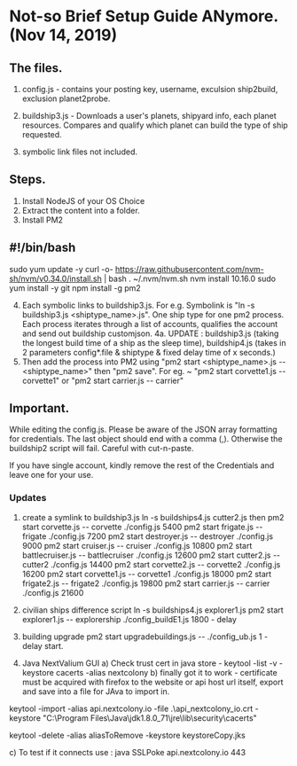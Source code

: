 Not-so Brief Setup Guide ANymore. (Nov 14, 2019)
=================================

The files.
----------
1. config.js - contains your posting key, username, exculsion ship2build, exclusion planet2probe.

2. buildship3.js - Downloads a user's planets, shipyard info, each planet resources. Compares and qualify which planet can build the type of ship requested.

3. symbolic link files not included.


Steps.
------
1. Install NodeJS of your OS Choice
2. Extract the content into a folder.
3. Install PM2 
## #!/bin/bash
sudo yum update -y
curl -o- https://raw.githubusercontent.com/nvm-sh/nvm/v0.34.0/install.sh | bash
. ~/.nvm/nvm.sh
nvm install 10.16.0
sudo yum install -y git
npm install -g pm2

4. Each symbolic links to buildship3.js. For e.g. Symbolink is "ln -s buildship3.js <shiptype_name>.js". One ship type for one pm2 process. Each process iterates through a list of accounts, qualifies the account and send out buildship customjson.
4a. UPDATE : buildship3.js (taking the longest build time of a ship as the sleep time), buildship4.js (takes in 2 parameters config*.file & shiptype & fixed delay time of x seconds.)
5. Then add the process into PM2 using "pm2 start <shiptype_name>.js -- <shiptype_name>" then "pm2 save".
For eg.
~  "pm2 start corvette1.js -- corvette1" or "pm2 start carrier.js -- carrier"

Important.
---------
While editing the config.js. Please be aware of the JSON array formatting for credentials. 
The last object should end with a comma (,).
Otherwise the buildship2 script will fail. 
Careful with cut-n-paste.

If you have single account, kindly remove the rest of the Credentials and leave one for your use.

### Updates
1) create a symlink to buildship3.js
 ln -s buildships4.js cutter2.js
then
pm2 start  corvette.js -- corvette ./config.js 5400
pm2 start  frigate.js -- frigate ./config.js 7200
pm2 start  destroyer.js -- destroyer ./config.js 9000
pm2 start  cruiser.js -- cruiser ./config.js 10800
pm2 start  battlecruiser.js -- battlecruiser ./config.js 12600
pm2 start  cutter2.js -- cutter2 ./config.js 14400
pm2 start  corvette2.js -- corvette2 ./config.js 16200
pm2 start  corvette1.js -- corvette1 ./config.js 18000
pm2 start  frigate2.js -- frigate2 ./config.js 19800
pm2 start  carrier.js -- carrier ./config.js 21600

2) civilian ships difference script
ln -s buildships4.js explorer1.js
pm2 start explorer1.js -- explorership ./config_buildE1.js 1800 - delay

3) building upgrade
pm2 start upgradebuildings.js -- ./config_ub.js  1  - delay start.



4) Java NextValium GUI
a) Check trust cert in java store - keytool -list -v -keystore cacerts -alias nextcolony
b) finally got it to work - certificate must be acquired with firefox to the website or api host url itself, export and save into a file for JAva to import in.

keytool -import -alias api.nextcolony.io -file .\api_nextcolony_io.crt -keystore "C:\Program Files\Java\jdk1.8.0_71\jre\lib\security\cacerts"

keytool -delete -alias aliasToRemove -keystore keystoreCopy.jks

c) To test if it connects use : java SSLPoke api.nextcolony.io 443


